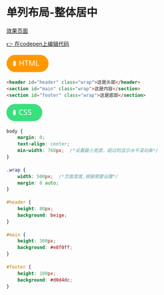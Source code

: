 # <b>单列布局-整体居中</b>

[效果页面](00单列布局-整体居中.html ':include :type=iframe width=100% height=483px')

[:point_right: 在codepen上编辑代码](https://codepen.io/shuangcs/pen/vRrrEL)

![标签](../assets/html.svg)

```html
<header id="header" class="wrap">这是头部</header>
<section id="main" class="wrap">这是内容</section>
<section id="footer" class="wrap">这是底部</section>
```
![标签](../assets/css.svg)

```css
body {
    margin: 0;
    text-align: center;
    min-width: 768px;  /*设置最小宽度，超过则显示水平滚动条*/
}

.wrap {
    width: 500px;  /*页面宽度,根据需要设置*/
    margin: 0 auto;
}

#header {
    height: 80px;
    background: beige;
}

#main {
    height: 300px;
    background: #e8f0ff;
}

#footer {
    height: 100px;
    background: #d0d4dc;
}
```


